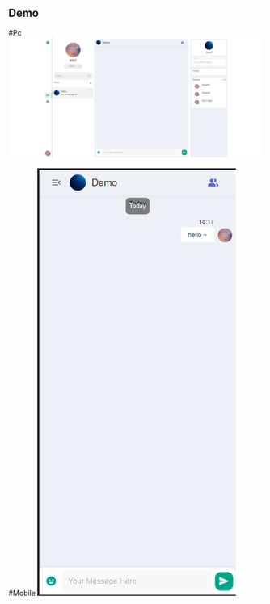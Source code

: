 ## Demo

#Pc
![This is an image](https://github.com/leungtinyau27m5/chat-client/blob/master/captures/pc_home.png)

#Mobile
![This is an image](https://github.com/leungtinyau27m5/chat-client/blob/master/captures/mobile_home.png)

